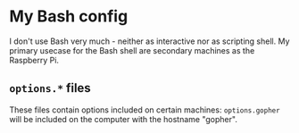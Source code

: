 
# My Bash config

I don't use Bash very much - neither as interactive nor as scripting shell. My
primary usecase for the Bash shell are secondary machines as the Raspberry Pi.

## `options.*` files

These files contain options included on certain machines: `options.gopher` will
be included on the computer with the hostname "gopher".

